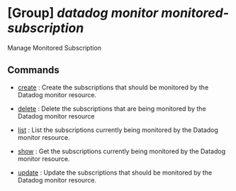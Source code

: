 # [Group] _datadog monitor monitored-subscription_

Manage Monitored Subscription

## Commands

- [create](/Commands/datadog/monitor/monitored-subscription/_create.md)
: Create the subscriptions that should be monitored by the Datadog monitor resource.

- [delete](/Commands/datadog/monitor/monitored-subscription/_delete.md)
: Delete the subscriptions that are being monitored by the Datadog monitor resource

- [list](/Commands/datadog/monitor/monitored-subscription/_list.md)
: List the subscriptions currently being monitored by the Datadog monitor resource.

- [show](/Commands/datadog/monitor/monitored-subscription/_show.md)
: Get the subscriptions currently being monitored by the Datadog monitor resource.

- [update](/Commands/datadog/monitor/monitored-subscription/_update.md)
: Update the subscriptions that should be monitored by the Datadog monitor resource.
